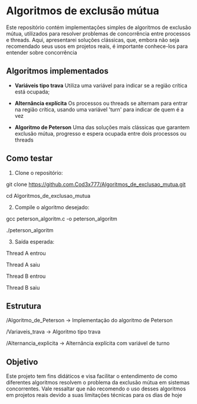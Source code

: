 # Algoritmos de exclusão mútua

Este repositório contém implementações simples de algoritmos de exclusão mútua,
utilizados para resolver problemas de concorrência entre processos e threads. Aqui,
apresentarei soluções clássicas, que, embora não seja recomendado seus usos em projetos reais,
é importante conhece-los para entender sobre concorrência

## Algoritmos implementados

- **Variáveis tipo trava**
  Utiliza uma variável para indicar se a região crítica está ocupada;

- **Alternância explícita**
  Os processos ou threads se alternam para entrar na região crítica, usando uma variável 'turn' para indicar de quem é a vez

- **Algoritmo de Peterson**
  Uma das soluções mais clássicas que garantem exclusão mútua, progresso e espera ocupada entre dois processos ou threads

## Como testar

1. Clone o repositório:

 git clone https://github.com.Cod3x777/Algoritmos_de_exclusao_mutua.git
 
 cd Algoritmos_de_exclusao_mutua
 

2. Compile o algoritmo desejado:

 gcc peterson_algoritm.c -o peterson_algoritm
  
 ./peterson_algoritm
 

3. Saída esperada:

 Thread A entrou
  
 Thread A saiu
  
 Thread B entrou
  
 Thread B saiu
 

## Estrutura

  /Algoritmo_de_Peterson -> Implementação do algoritmo de Peterson
  
  /Variaveis_trava       -> Algoritmo tipo trava
  
  /Alternancia_explicita -> Alternância explícita com variável de turno

## Objetivo

  Este projeto tem fins didáticos e visa facilitar o entendimento de como diferentes algoritmos resolvem o problema da exclusão mútua em sistemas concorrentes.
  Vale ressaltar que não recomendo o uso desses algoritmos em projetos reais devido a suas limitações técnicas para os dias de hoje
